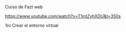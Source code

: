 Curso de Fazt web

https://www.youtube.com/watch?v=T1intZyhXDU&t=350s



1ro Crear el entorno virtual